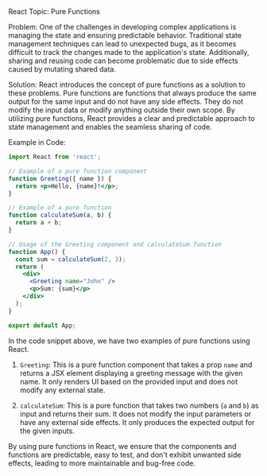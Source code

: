 React Topic: Pure Functions

Problem:
One of the challenges in developing complex applications is managing the state and ensuring predictable behavior. Traditional state management techniques can lead to unexpected bugs, as it becomes difficult to track the changes made to the application's state. Additionally, sharing and reusing code can become problematic due to side effects caused by mutating shared data.

Solution: 
React introduces the concept of pure functions as a solution to these problems. Pure functions are functions that always produce the same output for the same input and do not have any side effects. They do not modify the input data or modify anything outside their own scope. By utilizing pure functions, React provides a clear and predictable approach to state management and enables the seamless sharing of code.

Example in Code:

```jsx
import React from 'react';

// Example of a pure function component
function Greeting({ name }) {
  return <p>Hello, {name}!</p>;
}

// Example of a pure function
function calculateSum(a, b) {
  return a + b;
}

// Usage of the Greeting component and calculateSum function
function App() {
  const sum = calculateSum(2, 3);
  return (
    <div>
      <Greeting name="John" />
      <p>Sum: {sum}</p>
    </div>
  );
}

export default App;
```

In the code snippet above, we have two examples of pure functions using React. 

1. `Greeting`: This is a pure function component that takes a prop `name` and returns a JSX element displaying a greeting message with the given name. It only renders UI based on the provided input and does not modify any external state. 

2. `calculateSum`: This is a pure function that takes two numbers (`a` and `b`) as input and returns their sum. It does not modify the input parameters or have any external side effects. It only produces the expected output for the given inputs.

By using pure functions in React, we ensure that the components and functions are predictable, easy to test, and don't exhibit unwanted side effects, leading to more maintainable and bug-free code.